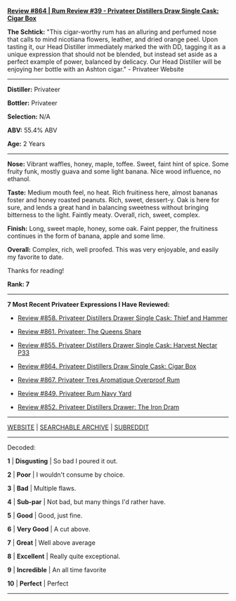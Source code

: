 
[**Review #864 | Rum Review #39 - Privateer Distillers Draw Single Cask: Cigar Box**]( https://t8ke.review/review-864-privateer-distillers-drawer-single-cask-cigar-box/)

**The Schtick:** "This cigar-worthy rum has an alluring and perfumed nose that calls to mind nicotiana flowers, leather, and dried orange peel. Upon tasting it, our Head Distiller immediately marked the with DD, tagging it as a unique expression that should not be blended, but instead set aside as a perfect example of power, balanced by delicacy. Our Head Distiller will be enjoying her bottle with an Ashton cigar." - Privateer Website

-----

**Distiller:** Privateer

**Bottler:** Privateer

**Selection:** N/A

**ABV:** 55.4% ABV

**Age:** 2 Years 

-----

**Nose:**  Vibrant waffles, honey, maple, toffee. Sweet, faint hint of spice. Some fruity funk, mostly guava and some light banana. Nice wood influence, no ethanol. 

**Taste:** Medium mouth feel, no heat. Rich fruitiness here, almost bananas foster and honey roasted peanuts. Rich, sweet, dessert-y. Oak is here for sure, and lends a great hand in balancing sweetness without bringing bitterness to the light. Faintly meaty. Overall, rich, sweet, complex. 

**Finish:** Long, sweet maple, honey, some oak. Faint pepper, the fruitiness continues in the form of banana, apple and some lime. 

**Overall:** Complex, rich, well proofed. This was very enjoyable, and easily my favorite to date. 

Thanks for reading!

**Rank: 7**

----- 

**7 Most Recent Privateer Expressions I Have Reviewed:** 

- [Review #858. Privateer Distillers Drawer Single Cask: Thief and Hammer]( https://t8ke.review/review-858-privateer-distillers-drawer-single-cask-thief-and-hammer/) 

- [Review #861. Privateer: The Queens Share]( https://t8ke.review/review-861-privateer-the-queens-share-rum/) 

- [Review #855. Privateer Distillers Drawer Single Cask: Harvest Nectar P33]( https://t8ke.review/review-855-privateer-distillers-drawer-single-cask-harvest-nectar-p33/) 

- [Review #864. Privateer Distillers Draw Single Cask: Cigar Box]( https://t8ke.review/review-864-privateer-distillers-drawer-single-cask-cigar-box/) 

- [Review #867. Privateer Tres Aromatique Overproof Rum]( https://t8ke.review/review-867-privateer-tres-aromatique-overproof-rum/) 

- [Review #849. Privateer Rum Navy Yard]( https://t8ke.review/review-849-privateer-navy-yard-rum/) 

- [Review #852. Privateer Distillers Drawer: The Iron Dram]( https://t8ke.review/review-852-privateer-distillers-drawer-the-iron-dram/) 

-----

[WEBSITE](https://t8ke.review) | [SEARCHABLE ARCHIVE](https://t8ke.review/review-archive/) | [SUBREDDIT](https://reddit.com/r/t8kereviews)

-----

Decoded:

**1** | **Disgusting** | So bad I poured it out.

**2** | **Poor** | I wouldn't consume by choice.

**3** | **Bad** | Multiple flaws.

**4** | **Sub-par** | Not bad, but many things I'd rather have.

**5** | **Good** | Good, just fine.

**6** | **Very Good** | A cut above.

**7** | **Great** | Well above average

**8** | **Excellent** | Really quite exceptional.

**9** | **Incredible** | An all time favorite

**10** | **Perfect** | Perfect

----

